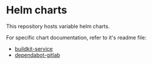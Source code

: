 # Helm charts

This repository hosts variable helm charts.

For specific chart documentation, refer to it's readme file:

* [buildkit-service](charts/buildkit-service/README.md)
* [dependabot-gitlab](charts/dependabot-gitlab/README.md)

